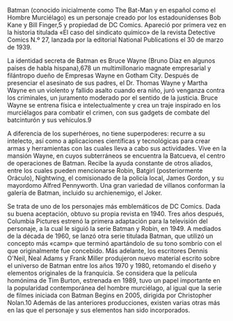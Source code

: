 Batman (conocido inicialmente como The Bat-Man y en español como el Hombre Murciélago) es un personaje creado por 
los estadounidenses Bob Kane y Bill Finger,5​ y propiedad de DC Comics. Apareció por primera 
vez en la historia titulada «El caso del sindicato químico» de la revista Detective Comics N.º 27,
 lanzada por la editorial National Publications el 30 de marzo de 1939.

La identidad secreta de Batman es Bruce Wayne (Bruno Díaz en algunos países de habla hispana),6​7​8​ un multimillonario 
magnate empresarial y filántropo dueño de Empresas Wayne en Gotham City. Después de presenciar el asesinato de sus padres,
el Dr. Thomas Wayne y Martha Wayne en un violento y fallido 
asalto cuando era niño, juró venganza contra los criminales, un juramento moderado por el sentido 
de la justicia. Bruce Wayne se entrena física e intelectualmente y crea un traje inspirado en los murciélagos para combatir 
el crimen, con sus gadgets de combate del batcinturón y sus vehículos.9​

A diferencia de los superhéroes, no tiene superpoderes: recurre a su intelecto, así como a aplicaciones científicas 
y tecnológicas para crear armas y herramientas con las cuales lleva a cabo sus actividades. Vive en la mansión Wayne,
en cuyos subterráneos se encuentra la Batcueva, el centro de operaciones de Batman. Recibe la ayuda constante de 
otros aliados, entre los cuales pueden mencionarse Robin, 
Batgirl (posteriormente Oráculo), Nightwing, el comisionado de la policía local, James Gordon, y su mayordomo 
Alfred Pennyworth. Una gran variedad de villanos conforman la galería de Batman, incluido su archienemigo, el Joker.

Se trata de uno de los personajes más emblemáticos de DC Comics. Dada su buena aceptación, obtuvo su propia revista en 1940.
Tres años después, Columbia Pictures estrenó la primera adaptación para la televisión del personaje, a la cual le siguió
la serie Batman y Robin, en 1949. A mediados de la 
década de 1960, se lanzó otra serie titulada Batman, que utilizó un concepto más «camp» que terminó apartándolo de su 
tono sombrío con el que originalmente fue concebido. Más adelante, los 
escritores Dennis O'Neil, Neal Adams y Frank Miller produjeron nuevo material escrito sobre 
el universo de Batman entre los años 1970 y 1980, retomando el diseño y elementos originales de la franquicia. 
Se considera que la película homónima de Tim Burton, estrenada en 1989, tuvo un papel importante en la popularidad 
contemporánea del hombre murciélago, al igual que la serie de filmes
 iniciada con Batman Begins en 2005, dirigida por Christopher Nolan.10​ Además de las anteriores producciones, 
 existen varias otras más en las que el personaje y sus elementos han sido incorporados.
